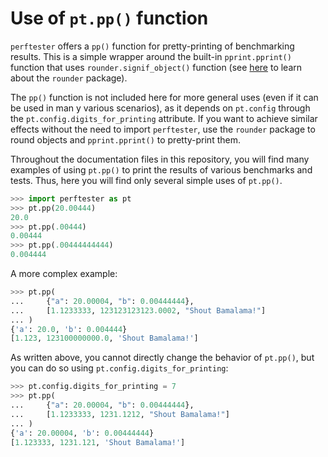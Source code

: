 # Use of `pt.pp()` function

`perftester` offers a `pp()` function for pretty-printing of benchmarking results. This is a simple wrapper around the built-in `pprint.pprint()` function that uses `rounder.signif_object()` function (see [here](https://pypi.org/project/rounder/) to learn about the `rounder` package).

The `pp()` function is not included here for more general uses (even if it can be used in man y various scenarios), as it depends on `pt.config` through the `pt.config.digits_for_printing` attribute. If you want to achieve similar effects without the need to import `perftester`, use the `rounder` package to round objects and `pprint.pprint()` to pretty-print them.

Throughout the documentation files in this repository, you will find many examples of using `pt.pp()` to print the results of various benchmarks and tests. Thus, here you will find only several simple uses of `pt.pp()`.

```python
>>> import perftester as pt
>>> pt.pp(20.00444)
20.0
>>> pt.pp(.00444)
0.00444
>>> pt.pp(.00444444444)
0.004444

```

A more complex example:

```python
>>> pt.pp(
...     {"a": 20.00004, "b": 0.00444444},
...     [1.1233333, 123123123123.0002, "Shout Bamalama!"]
... )
{'a': 20.0, 'b': 0.004444}
[1.123, 123100000000.0, 'Shout Bamalama!']

```

As written above, you cannot directly change the behavior of `pt.pp()`, but you can do so using `pt.config.digits_for_printing`:

```python
>>> pt.config.digits_for_printing = 7
>>> pt.pp(
...     {"a": 20.00004, "b": 0.00444444},
...     [1.1233333, 1231.1212, "Shout Bamalama!"]
... )
{'a': 20.00004, 'b': 0.00444444}
[1.123333, 1231.121, 'Shout Bamalama!']

```
